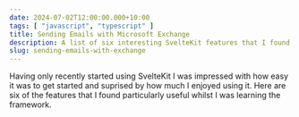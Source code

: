 ```yaml
---
date: 2024-07-02T12:00:00.000+10:00
tags: [ "javascript", "typescript" ]
title: Sending Emails with Microsoft Exchange
description: A list of six interesting SvelteKit features that I found useful whilst learning the framework.
slug: sending-emails-with-exchange
---
```


Having only recently started using SvelteKit I was impressed with how easy it was to get started and suprised by how
much I enjoyed using it. Here are six of the features that I found particularly useful whilst I was learning the
framework.

<!--endintro-->
